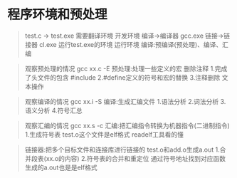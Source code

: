 # 程序环境和预处理

>test.c -> test.exe 需要翻译环境 开发环境 编译->编译器 gcc.exe 链接->链接器 cl.exe
>运行test.exe的环境 运行环境
>编译:预编译(预处理)、编译、汇编

>观察预处理的情况 gcc xx.c -E
预处理:处理一些定义的宏 删除注释
1.完成了头文件的包含 #include
2.#define定义的符号和宏的替换
3.注释删除
文本操作

>观察编译的情况 gcc xx.i -S
编译:生成汇编文件
1.语法分析
2.词法分析
3.语义分析
4.符号汇总

>观察汇编的情况 gcc xx.s -c
汇编:把汇编指令转换为机器指令(二进制指令)
1.生成符号表
test.o这个文件是elf格式
readelf工具看的懂

>链接器:把多个目标文件和连接库进行链接的
test.o和add.o生成a.out
1.合并段表(xx.o的内容)
2.符号表的合并和重定位 通过符号地址找到对应函数
生成的a.out也是是elf格式

